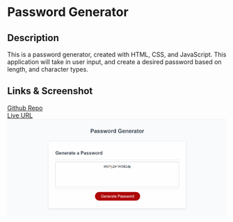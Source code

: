 # Password Generator

## Description

This is a password generator, created with HTML, CSS, and JavaScript. This application will take in user input, and create a desired password based on length, and character types.

## Links & Screenshot

[Github Repo](https://github.com/Rdhoward13/Password-generator)\
[Live URL](https://rdhoward13.github.io/Password-generator/)
<img src="./assets/pwGen.png" />

